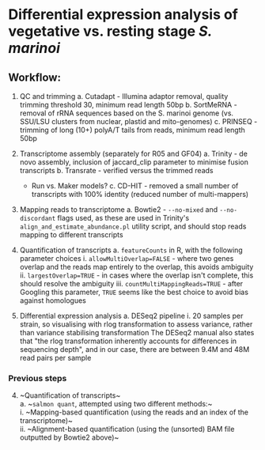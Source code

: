# Differential expression analysis of vegetative vs. resting stage _S. marinoi_

## Workflow:

1. QC and trimming
  a. Cutadapt - Illumina adaptor removal, quality trimming threshold 30, minimum read length 50bp
  b. SortMeRNA - removal of rRNA sequences based on the S. marinoi genome (vs. SSU/LSU clusters from nuclear, plastid and mito-genomes)
  c. PRINSEQ - trimming of long (10+) polyA/T tails from reads, minimum read length 50bp

2. Transcriptome assembly (separately for R05 and GF04)
  a. Trinity - de novo assembly, inclusion of jaccard_clip parameter to minimise fusion transcripts
  b. Transrate - verified versus the trimmed reads
	* Run vs. Maker models?
  c. CD-HIT - removed a small number of transcripts with 100% identity (reduced number of multi-mappers)

3. Mapping reads to transcriptome
  a. Bowtie2 - `--no-mixed` and `--no-discordant` flags used, as these are used in Trinity's `align_and_estimate_abundance.pl` utility script,
     and should stop reads mapping to different transcripts

4. Quantification of transcripts
  a. `featureCounts` in R, with the following parameter choices
    i. `allowMultiOverlap=FALSE` - where two genes overlap and the reads map entirely to the overlap, this avoids ambiguity
    ii. `largestOverlap=TRUE` - in cases where the overlap isn't complete, this should resolve the ambiguity
    iii. `countMultiMappingReads=TRUE` - after Googling this parameter, `TRUE` seems like the best choice to avoid bias against homologues

5. Differential expression analysis
  a. DESeq2 pipeline
    i. 20 samples per strain, so visualising with rlog transformation to assess variance, rather than variance stabilising transformation
       The DESeq2 manual also states that "the rlog transformation inherently accounts for differences in sequencing depth",
       and in our case, there are between 9.4M and 48M read pairs per sample

### Previous steps

4. ~Quantification of transcripts~  
  a. ~`salmon quant`, attempted using two different methods:~  
    i. ~Mapping-based quantification (using the reads and an index of the transcriptome)~  
    ii. ~Alignment-based quantification (using the (unsorted) BAM file outputted by Bowtie2 above)~

